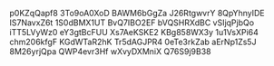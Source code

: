 p0KZqQapf8
3To9oA0XoD
BAWM6bGgZa
J26RtgwvrY
8QpYhnyIDE
IS7NavxZ6t
1S0dBMX1UT
BvQ7IBO2EF
bVQSHRXdBC
vSIjqPjbQo
iTT5LVyWz0
eY3gtBcFUU
Xs7AeKSKE2
KBg858WX3y
1u1VsXPi64
chm206kfgF
KGdWTaR2hK
Tr5dAGJPR4
0eTe3rkZab
aErNp1Zs5J
8M26yrjQpa
QWP4evr3Hf
wXvyDXMniX
Q76S9j9B38
